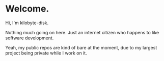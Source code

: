 # Welcome.

Hi, I'm kilobyte-disk.

Nothing much going on here. Just an internet citizen who happens to like software development.

Yeah, my public repos are kind of bare at the moment, due to my largest project being private while I work on it.
